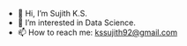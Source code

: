 - 👋 Hi, I’m Sujith K.S.
- 👀 I’m interested in Data Science.
- 📫 How to reach me: kssujith92@gmail.com

<!---
kssujith92/kssujith92 is a ✨ special ✨ repository because its `README.md` (this file) appears on your GitHub profile.
You can click the Preview link to take a look at your changes.
--->
